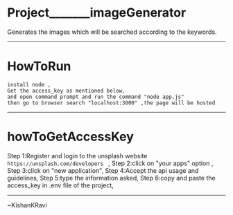 # Project_______imageGenerator
Generates the images which will be searched according to the keywords.



___________________________________________

# HowToRun
```
install node , 
Get the access_key as mentioned below,
and open command prompt and run the command "node app.js" 
then go to browser search "localhost:3000" ,the page will be hosted
```

___________________________________________

# howToGetAccessKey

Step 1:Register and login to the unsplash website ```https://unsplash.com/developers ``` ,
Step 2:click on "your apps" option ,
Step 3:click on "new application",
Step 4:Accept the api usage and guidelines, 
Step 5:type the information asked,
Step 6:copy and paste the access_key in .env file of the project,





___________________________________________



~KishanKRavi
